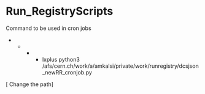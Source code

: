 # Run_RegistryScripts

Command to be used in cron jobs


* * * * lxplus python3 /afs/cern.ch/work/a/amkalsi/private/work/runregistry/dcsjson_newRR_cronjob.py


[ Change the path]
